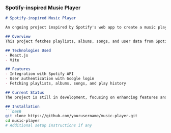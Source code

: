 
### Spotify-inspired Music Player

```markdown
# Spotify-inspired Music Player

An ongoing project inspired by Spotify's web app to create a music player with similar functionality.

## Overview
This project fetches playlists, albums, songs, and user data from Spotify using the Spotify API. It aims to replicate Spotify's UI and features.

## Technologies Used
- React.js
- Vite

## Features
- Integration with Spotify API
- User authentication with Google login
- Fetching playlists, albums, songs, and play history

## Current Status
The project is still in development, focusing on enhancing features and UI.

## Installation
```bash
git clone https://github.com/yourusername/music-player.git
cd music-player
# Additional setup instructions if any
